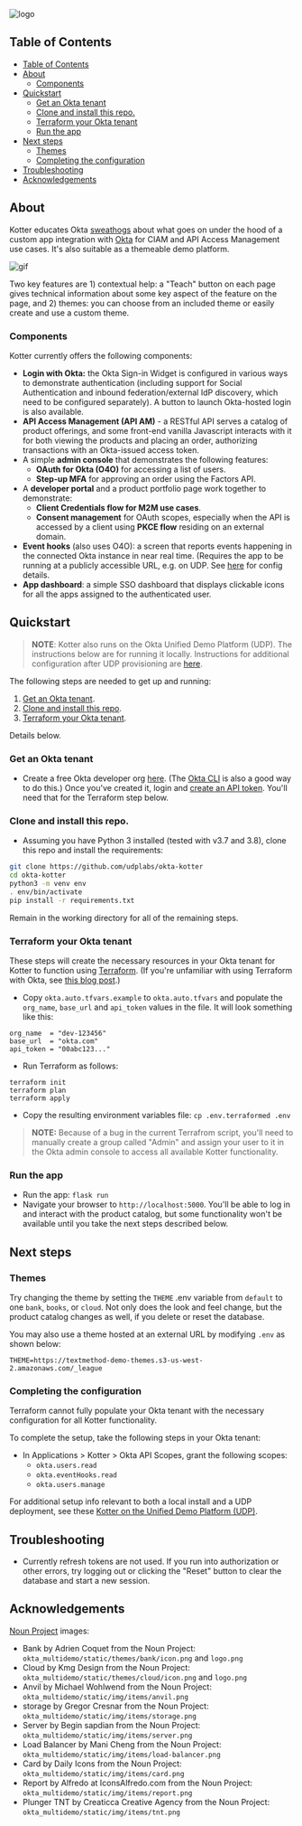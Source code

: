 ![logo](docs/img/kotter_okta.png)

## Table of Contents

- [Table of Contents](#table-of-contents)
- [About](#about)
  * [Components](#components)
- [Quickstart](#quickstart)
  * [Get an Okta tenant](#get-an-okta-tenant)
  * [Clone and install this repo.](#clone-and-install-this-repo)
  * [Terraform your Okta tenant](#terraform-your-okta-tenant)
  * [Run the app](#run-the-app)
- [Next steps](#next-steps)
  * [Themes](#themes)
  * [Completing the configuration](#completing-the-configuration)
- [Troubleshooting](#troubleshooting)
- [Acknowledgements](#acknowledgements)

## About

Kotter educates Okta [sweathogs](https://en.wikipedia.org/wiki/Welcome_Back,_Kotter) about what goes on under the hood of a custom app integration with [Okta](https://www.okta.com/) for CIAM and API Access Management use cases. It's also suitable as a themeable demo platform.

![gif](docs/img/okta-multidemo-screencast.gif)

Two key features are 1) contextual help: a "Teach" button on each page gives technical information about some key aspect of the feature on the page, and 2) themes: you can choose from an included theme or easily create and use a custom theme.

### Components

Kotter currently offers the following components:

- **Login with Okta:** the Okta Sign-in Widget is configured in various ways to demonstrate authentication (including support for Social Authentication and inbound federation/external IdP discovery, which need to be configured separately).  A button to launch Okta-hosted login is also available.
- **API Access Management (API AM)** - a RESTful API serves a catalog of product offerings, and some front-end vanilla Javascript interacts with it for both viewing the products and placing an order, authorizing transactions with an Okta-issued access token.
- A simple **admin console** that demonstrates the following features:
  + **OAuth for Okta (O4O)** for accessing a list of users.
  + **Step-up MFA** for approving an order using the Factors API.
- A **developer portal** and a product portfolio page work together to demonstrate:
  - **Client Credentials flow for M2M use cases**.
  - **Consent management** for OAuth scopes, especially when the API is accessed by a client using **PKCE flow** residing on an external domain.
- **Event hooks** (also uses O4O): a screen that reports events happening in the connected Okta instance in near real time.  (Requires the app to be running at a publicly accessible URL, e.g. on UDP. See [here](docs/consent) for config details.
- **App dashboard**: a simple SSO dashboard that displays clickable icons for all the apps assigned to the authenticated user.

## Quickstart

> **NOTE**: Kotter also runs on the Okta Unified Demo Platform (UDP).  The instructions below are for running it locally. Instructions for additional configuration after UDP provisioning are [here](docs/udp).

The following steps are needed to get up and running:

1) [Get an Okta tenant](#get-an-okta-tenant).
2) [Clone and install this repo](#clone-and-install-this-repo).
3) [Terraform your Okta tenant](#terraform-your-okta-tenant).

Details below.

### Get an Okta tenant

- Create a free Okta developer org [here](https://developer.okta.com/). (The [Okta CLI](https://github.com/oktadeveloper/okta-cli) is also a good way to do this.)  Once you've created it, login and [create an API token](https://developer.okta.com/docs/guides/create-an-api-token/overview/).  You'll need that for the Terraform step below.

### Clone and install this repo.

- Assuming you have Python 3 installed (tested with v3.7 and 3.8), clone this repo and install the requirements:

```bash
git clone https://github.com/udplabs/okta-kotter
cd okta-kotter
python3 -m venv env
. env/bin/activate
pip install -r requirements.txt
```

Remain in the working directory for all of the remaining steps.

### Terraform your Okta tenant

These steps will create the necessary resources in your Okta tenant for Kotter to function using [Terraform](https://www.terraform.io/).  (If you're unfamiliar with using Terraform with Okta, see [this blog post](https://developer.okta.com/blog/2020/02/03/managing-multiple-okta-instances-with-terraform-cloud).)

- Copy `okta.auto.tfvars.example` to `okta.auto.tfvars` and populate the `org_name`, `base_url` and `api_token` values in the file.  It will look something like this:

```
org_name  = "dev-123456"
base_url  = "okta.com"
api_token = "00abc123..."
```

- Run Terraform as follows:

```
terraform init
terraform plan
terraform apply
```

- Copy the resulting environment variables file: `cp .env.terraformed .env`

> **NOTE:** Because of a bug in the current Terrafrom script, you'll need to manually create a group called "Admin" and assign your user to it in the Okta admin console to access all available Kotter functionality.

### Run the app

- Run the app: `flask run`
- Navigate your browser to `http://localhost:5000`.  You'll be able to log in and interact with the product catalog, but some functionality won't be available until you take the next steps described below.

## Next steps

### Themes

Try changing the theme by setting the `THEME` .env variable from `default` to one `bank`, `books`, or `cloud`.  Not only does the look and feel change, but the product catalog changes as well, if you delete or reset the database.

You may also use a theme hosted at an external URL by modifying `.env` as shown below:

    THEME=https://textmethod-demo-themes.s3-us-west-2.amazonaws.com/_league

### Completing the configuration

Terraform cannot fully populate your Okta tenant with the necessary configuration for all Kotter functionality.

To complete the setup, take the following steps in your Okta tenant:

- In Applications > Kotter > Okta API Scopes, grant the following scopes:
  + `okta.users.read`
  + `okta.eventHooks.read`
  + `okta.users.manage`

For additional setup info relevant to both a local install and a UDP deployment, see these [Kotter on the Unified Demo Platform (UDP)](docs/udp).

## Troubleshooting

- Currently refresh tokens are not used.  If you run into authorization or other errors, try logging out or clicking the "Reset" button to clear the database and start a new session.

## Acknowledgements

[Noun Project](https://thenounproject.com/) images:

- Bank by Adrien Coquet from the Noun Project: `okta_multidemo/static/themes/bank/icon.png` and `logo.png`
- Cloud by Kmg Design from the Noun Project: `okta_multidemo/static/themes/cloud/icon.png` and `logo.png`
- Anvil by Michael Wohlwend from the Noun Project: `okta_multidemo/static/img/items/anvil.png`
- storage by Gregor Cresnar from the Noun Project: `okta_multidemo/static/img/items/storage.png`
- Server by Begin sapdian from the Noun Project: `okta_multidemo/static/img/items/server.png`
- Load Balancer by Mani Cheng from the Noun Project: `okta_multidemo/static/img/items/load-balancer.png`
- Card by Daily Icons from the Noun Project: `okta_multidemo/static/img/items/card.png`
- Report by Alfredo at IconsAlfredo.com from the Noun Project: `okta_multidemo/static/img/items/report.png`
- Plunger TNT by Creaticca Creative Agency from the Noun Project: `okta_multidemo/static/img/items/tnt.png`
